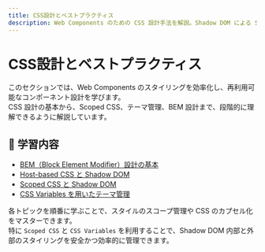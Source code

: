 ```yaml
---
title: CSS設計とベストプラクティス
description: Web Components のための CSS 設計手法を解説。Shadow DOM による Scoped CSS のカプセル化、BEM 命名規則との併用、:host/:host-context 疑似クラスの活用、CSS Variables を用いた動的テーマ管理など、保守性と再利用性の高いスタイル設計を学びます。
---
```


# CSS設計とベストプラクティス

このセクションでは、Web Components のスタイリングを効率化し、再利用可能なコンポーネント設計を学びます。  
CSS 設計の基本から、Scoped CSS、テーマ管理、BEM 設計まで、段階的に理解できるように解説しています。

## 🔹 学習内容

- [BEM（Block Element Modifier）設計の基本](./bem-overview)
- [Host-based CSS と Shadow DOM](./host-based-css-shadow-dom)
- [Scoped CSS と Shadow DOM](./scoped-css-shadow-dom)
- [CSS Variables を用いたテーマ管理](./css-variables-theming)

各トピックを順番に学ぶことで、スタイルのスコープ管理や CSS のカプセル化をマスターできます。  
特に `Scoped CSS` と `CSS Variables` を利用することで、Shadow DOM 内部と外部のスタイリングを安全かつ効率的に管理できます。
